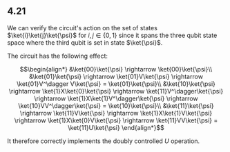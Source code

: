 ## 4.21

We can verify the circuit's action on the set of states $`\ket{i}\ket{j}\ket{\psi}`$ for $`i,j\in\{0,1\}`$ since it spans the three qubit state space where the third qubit is set in state $`\ket{\psi}`$.

The circuit has the following effect:
```math
\begin{align*}
&\ket{00}\ket{\psi} \rightarrow \ket{00}\ket{\psi}\\

&\ket{01}\ket{\psi} \rightarrow \ket{01}V\ket{\psi}  \rightarrow \ket{01}V^\dagger V\ket{\psi}  = \ket{01}\ket{\psi}\\

&\ket{10}\ket{\psi} \rightarrow \ket{1}X\ket{0}\ket{\psi} \rightarrow \ket{11}V^\dagger\ket{\psi} \rightarrow \ket{1}X\ket{1}V^\dagger\ket{\psi} \rightarrow \ket{10}VV^\dagger\ket{\psi} = \ket{10}\ket{\psi}\\

&\ket{11}\ket{\psi} \rightarrow \ket{11}V\ket{\psi} \rightarrow \ket{1}X\ket{1}V\ket{\psi} \rightarrow \ket{1}X\ket{0}V\ket{\psi} \rightarrow \ket{11}VV\ket{\psi} = \ket{11}U\ket{\psi}
\end{align*}
```
It therefore correctly implements the doubly controlled $`U`$ operation. 
